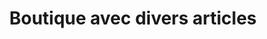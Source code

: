 ---
title: "Boutique avec divers articles"
url: /nzerekore/boutique-avec-divers-articles-4/
shop: commodité
---
